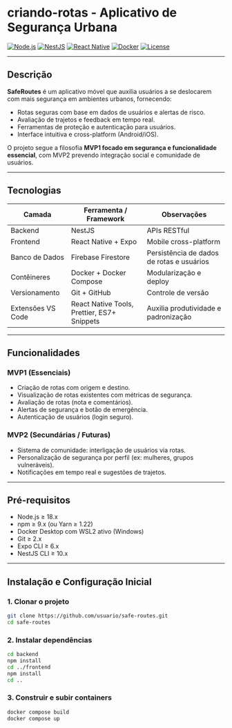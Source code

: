 # criando-rotas - Aplicativo de Segurança Urbana

[![Node.js](https://img.shields.io/badge/Node.js-18.x-green)](https://nodejs.org/)
[![NestJS](https://img.shields.io/badge/NestJS-10.x-red)](https://nestjs.com/)
[![React Native](https://img.shields.io/badge/React_Native-0.72-blue)](https://reactnative.dev/)
[![Docker](https://img.shields.io/badge/Docker-20.10-blue)](https://www.docker.com/)
[![License](https://img.shields.io/badge/License-MIT-green)](LICENSE)

---

## Descrição

**SafeRoutes** é um aplicativo móvel que auxilia usuários a se deslocarem com mais segurança em ambientes urbanos, fornecendo:

- Rotas seguras com base em dados de usuários e alertas de risco.
- Avaliação de trajetos e feedback em tempo real.
- Ferramentas de proteção e autenticação para usuários.
- Interface intuitiva e cross-platform (Android/iOS).

O projeto segue a filosofia **MVP1 focado em segurança e funcionalidade essencial**, com MVP2 prevendo integração social e comunidade de usuários.

---

## Tecnologias

| Camada | Ferramenta / Framework | Observações |
|--------|----------------------|-------------|
| Backend | NestJS | APIs RESTful |
| Frontend | React Native + Expo | Mobile cross-platform |
| Banco de Dados | Firebase Firestore | Persistência de dados de rotas e usuários |
| Contêineres | Docker + Docker Compose | Modularização e deploy |
| Versionamento | Git + GitHub | Controle de versão |
| Extensões VS Code | React Native Tools, Prettier, ES7+ Snippets | Auxilia produtividade e padronização |

---

## Funcionalidades

### MVP1 (Essenciais)

- Criação de rotas com origem e destino.
- Visualização de rotas existentes com métricas de segurança.
- Avaliação de rotas (nota e comentários).
- Alertas de segurança e botão de emergência.
- Autenticação de usuários (login seguro).

### MVP2 (Secundárias / Futuras)

- Sistema de comunidade: interligação de usuários via rotas.  
- Personalização de segurança por perfil (ex: mulheres, grupos vulneráveis).  
- Notificações em tempo real e sugestões de trajetos.  

---

## Pré-requisitos

- Node.js ≥ 18.x  
- npm ≥ 9.x (ou Yarn ≥ 1.22)  
- Docker Desktop com WSL2 ativo (Windows)  
- Git ≥ 2.x  
- Expo CLI ≥ 6.x  
- NestJS CLI ≥ 10.x  

---

## Instalação e Configuração Inicial

### 1. Clonar o projeto

```bash
git clone https://github.com/usuario/safe-routes.git
cd safe-routes
```

### 2. Instalar dependências

```bash
cd backend
npm install
cd ../frontend
npm install
cd ..
```

### 3. Construir e subir containers

```bash
docker compose build
docker compose up
```




